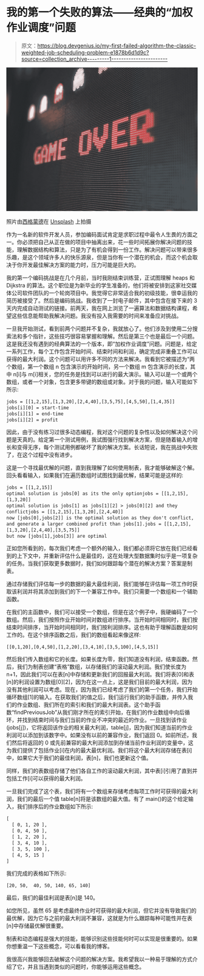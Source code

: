 # 我的第一个失败的算法——经典的“加权作业调度”问题

> 原文：<https://blog.devgenius.io/my-first-failed-algorithm-the-classic-weighted-job-scheduling-problem-e1878b6d1d9c?source=collection_archive---------1----------------------->

![](img/40f170c179a89085a9374d60381be73e.png)

照片由[西格蒙德](https://unsplash.com/@sigmund?utm_source=medium&utm_medium=referral)在 [Unsplash](https://unsplash.com?utm_source=medium&utm_medium=referral) 上拍摄

作为一名新的软件开发人员，参加编码面试肯定是求职过程中最令人生畏的方面之一。你必须把自己从正在做的项目中抽离出来，花一些时间拓展你解决问题的技能，理解数据结构和算法，只是为了有机会得到一份工作。解决问题可以带来很多乐趣，是这个领域许多人的快乐源泉，但是当你有一个潜在的机会，而这个机会取决于你开发最佳解决方案的能力时，压力可能是巨大的。

我的第一个编码挑战是在几个月前，当时我刚结束训练营，正试图理解 heaps 和 Dijkstra 的算法。这个职位是为新毕业的学生准备的，他们将被安排到这家社交媒体公司软件团队的一个轮岗项目中。我觉得它非常适合我的初级技能，很幸运我的简历被接受了。然后是编码挑战。我收到了一封电子邮件，其中包含在接下来的 3 天内完成自动测试的链接。前两天，我在网上浏览了一遍算法和数据结构课程，希望这些信息能帮助我解决问题。我没有投入我需要的时间来准备应对挑战。

一旦我开始测试，看到前两个问题并不复杂，我就放心了。他们涉及到使用二分搜索法和多个指针，这些技巧很容易掌握和理解。然后是第三个也是最后一个问题。这是我还没有遇到的经典算法的一个版本，即“加权作业调度”问题。问题是，给定一系列工作，每个工作包含开始时间、结束时间和利润，确定完成非重叠工作可以获得的最大利润。这个问题可以用许多不同的方法来解决。我看到它被描述为“两个数组，第一个数组 n 包含演示的开始时间，另一个数组 m 包含演示的长度，其中 n[i]与 m[i]相关，您的任务是找到可以进行的最大演示。输入可以是一个或两个数组，或者一个对象，包含更多带键的数组或对象。对于我的问题，输入可能如下所示:

```
jobs = [[1,2,15],[1,3,20],[2,4,40],[3,5,75],[4,5,50],[1,4,35]]
jobs[i][0] = start-time
jobs[i][1] = end-time
jobs[i][2] = profit
```

因此，由于没有练习过很多动态编程，我对这个问题的复杂性以及如何解决这个问题是天真的。给定第一个测试用例，我试图强行找到解决方案，但是随着输入的增长和变得无序，每个测试用例都破坏了我的解决方案。长话短说，我在挑战中失败了，在这个过程中没有进步。

这是一个寻找最优解的问题，直到我理解了如何使用制表，我才能够破解这个解。回头看看输入，如果我们在遍历数组时试图找到最优解，结果可能是这样的:

```
jobs = [[1,2,15]]
optimal solution is jobs[0] as its the only optionjobs = [[1,2,15],[1,3,20]]
optimal solution is jobs[1] as jobs[1][2] > jobs[0][2] and they conflictjobs = [[1,2,15],[1,3,20],[2,4,40]]
now [jobs[0],jobs[2]] is the optimal solution as they don't conflict, and generate a larger combined profit than jobs[1].jobs = [[1,2,15],[1,3,20],[2,4,40],[3,5,75]]
but now [jobs[1],jobs[3]] are optimal
```

正如您所看到的，每次我们考虑一个额外的输入，我们都必须将它放在我们已经看到的上下文中，并重新评估什么是最佳的，这在处理大型数据集时似乎是一项复杂的任务。当我们获取更多数据时，我们如何跟踪每个潜在的解决方案？答案是制表。

通过存储我们评估每一步的数据的最大最佳利润，我们能够在评估每一项工作时获取该利润并将其添加到我们的下一个兼容工作中。我们只需要一个数组和一个辅助函数。

在我们的主函数中，我们可以接受一个数组，但是在这个例子中，我硬编码了一个数组。然后，我们按照作业开始时间对数组进行排序。当开始时间相同时，我们按结束时间排序，当开始时间相同时，我们按利润排序。这也有助于理解函数是如何工作的。在这个排序函数之后，我们的数组看起来像这样:

```
[[0,1,20],[0,4,50],[1,2,20],[3,4,10],[3,5,100],[4,5,15]]
```

然后我们传入数组和它的长度。如果长度为零，我们知道没有利润，结束函数。然后，我们为制表创建“表格”数组，以存储我们的滚动最大利润。我们使长度为 n+1，因此我们可以在表[n]中存储和更新我们的回报最大利润。我们将表[0]和表[n]的利润设置为数组[0][2]，因为在这一点上，这是我们目前的最大利润，因为没有其他利润可以考虑。现在，因为我们已经考虑了我们的第一个任务，我们开始循环数组[1]的输入。在获取我们的值之后，我们运行我们的助手函数，并传入我们的作业数组、我们所在的索引和我们的最大利润表。这个助手函数“findPreviousJob”从我们刚才所在的索引开始，在我们的作业数组中向后循环，并找到结束时间与我们当前的作业不冲突的最近的作业。一旦找到该作业(jobs[j])，它将返回该作业的相关最大利润，table[j]，因为我们知道当前的作业利润可以添加到该数字中。如果没有以前的兼容作业，我们返回 0。如前所述，我们然后将返回的 0 或先前兼容的最大利润添加到存储当前作业利润的变量中，这为我们提供了包括作业[i]在内的最大最优利润。我们将这个最大利润存储在表[i]中，如果它大于我们的最佳利润，表[n]，我们也更新这个值。

同样，我们的表数组存储了他们各自工作的滚动最大利润，其中表[i]引用了直到并包括工作[i]可以获得的最大利润。

一旦我们完成了这个表，我们将有一个数组来存储考虑每项工作时可获得的最大利润，我们的最后一个值 table[n]将是该数组的最大值。有了 main()的这个给定输入，我们排序后的作业数组如下所示:

```
[
  [ 0, 1, 20 ],
  [ 0, 4, 50 ],
  [ 1, 2, 20 ],
  [ 3, 4, 10 ],
  [ 3, 5, 100 ],
  [ 4, 5, 15 ]
]
```

我们完成的表格如下所示:

```
[20, 50,  40, 50, 140, 65, 140]
```

最后，我们的最佳利润是表[n]是 140。

如您所见，虽然 65 是考虑最终作业时可获得的最大利润，但它并没有导致我们的最优解，因为它与之前的最大利润不兼容，这就是为什么跟踪每种可能性并在表[n]中存储最优解很重要。

制表和动态编程是强大的技能，能够识别这些技能何时可以实现是很重要的。如果你想重温一下这些概念，可以看看我的博客。

我很高兴我能够回去破解这个问题的解决方案。我希望我以一种易于理解的方式介绍了它，并且当遇到类似的问题时，你能够运用这些概念。